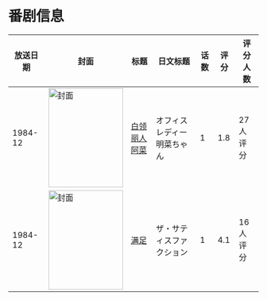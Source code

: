 # 番剧信息

|放送日期|封面|标题|日文标题|话数|评分|评分人数|
|---|---|---|---|---|---|---|
|1984-12|<img src="/img/no_icon_subject.png" alt="封面" style="width:150px;height:200px;object-fit:cover;">|[白领丽人阿菜](https://bangumi.tv/subject/110225)|オフィスレディー明菜ちゃん|1|1.8|27人评分|
|1984-12|<img src="//lain.bgm.tv/pic/cover/c/3d/32/110224_46LSU.jpg" alt="封面" style="width:150px;height:200px;object-fit:cover;">|[满足](https://bangumi.tv/subject/110224)|ザ・サティスファクション|1|4.1|16人评分|
